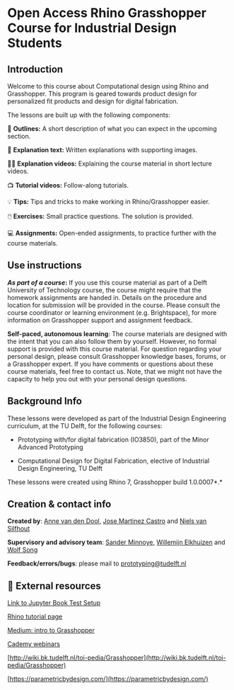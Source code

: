 # Open Access Rhino Grasshopper Course for Industrial Design Students

## Introduction

Welcome to this course about Computational design using Rhino and Grasshopper. This program is geared towards product design for personalized fit products and design for digital fabrication.

The lessons are built up with the following components:

📌 **Outlines:** A short description of what you can expect in the upcoming section.

📑 **Explanation text:** Written explanations with supporting images.

👩‍🏫 **Explanation videos:** Explaining the course material in short lecture videos.

📺 **Tutorial videos:** Follow-along tutorials.

💡 **Tips:** Tips and tricks to make working in Rhino/Grasshopper easier.

🖱️ **Exercises:** Small practice questions. The solution is provided.

💻 **Assignments:** Open-ended assignments, to practice further with the course materials.

## Use instructions

***As part of a course*:** If you use this course material as part of a Delft University of Technology course, the course might require that the homework assignments are handed in. Details on the procedure and location for submission will be provided in the course. Please consult the course coordinator or learning environment (e.g. Brightspace), for more information on Grasshopper support and assignment feedback. 

**Self-paced, autonomous learning**: The course materials are designed with the intent that you can also follow them by yourself. However, no formal support is provided with this course material. For question regarding your personal design, please consult Grasshopper knowledge bases, forums, or a Grasshopper expert. If you have comments or questions about these course materials, feel free to contact us. Note, that we might not have the capacity to help you out with your personal design questions.

## Background Info

These lessons were developed as part of the Industrial Design Engineering curriculum, at the TU Delft, for the following courses:

- Prototyping with/for digital fabrication (IO3850), part of the Minor Advanced Prototyping

- Computational Design for Digital Fabrication, elective of Industrial Design Engineering, TU Delft

These lessons were created using Rhino 7, Grasshopper build 1.0.0007*.*

## Creation & contact info

**Created by**: [Anne van den Dool](https://www.tudelft.nl/io/over-io/personen/dool-ac-van-den), [Jose Martinez Castro](https://www.tudelft.nl/io/over-io/personen/martinez-castro-j-f) and [Niels van Silfhout](../mailto%3AN.vanSilfhout%40student.tudelft.nl)

**Supervisory and advisory team**: [Sander Minnoye](https://www.tudelft.nl/io/over-io/personen/minnoye-alm), [Willemijn Elkhuizen](https://www.tudelft.nl/io/over-io/personen/elkhuizen-ws) and [Wolf Song](https://www.tudelft.nl/io/over-io/personen/song-y)

**Feedback/errors/bugs**: please mail to [prototyping@tudelft.nl](../mailto%3Aprototyping%40tudelft.nl)

## 🔗 External resources

[Link to Jupyter Book Test Setup](https://josemartinez18.github.io/grasshopper-open-access-test/intro.html#)

[Rhino tutorial page](https://www.rhino3d.com/learn/?query=kind:%20jump_start&modal=null)

[Medium: intro to Grasshopper](https://medium.com/intro-to-grasshopper)

[Cademy webinars](https://www.cademy.xyz/webinars)

[http://wiki.bk.tudelft.nl/toi-pedia/Grasshopper](http://wiki.bk.tudelft.nl/toi-pedia/Grasshopper)

[https://parametricbydesign.com/](https://parametricbydesign.com/)
